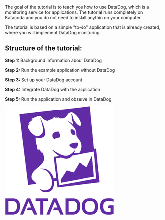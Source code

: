 The goal of the tutorial is to teach you how to use DataDog, which is a monitoring service for applications. The tutorial runs completely on Katacoda and you do not need to install anythin on your computer. 

The tutorial is based on a simple "to-do" application that is already created, where you will implement DataDog monitoring. 

## Structure of the tutorial: 

**Step 1:** Background information about DataDog

**Step 2:** Run the example application without DataDog

**Step 3:** Set up your DataDog account

**Step 4:** Integrate DataDog with the application

**Step 5:** Run the application and observe in DataDog

<img src="https://github.com/andrebrogard/katacoda-scenarios/blob/main/datadog-tutorial/logo.png?raw=true" alt="Logo" width="350px" />
